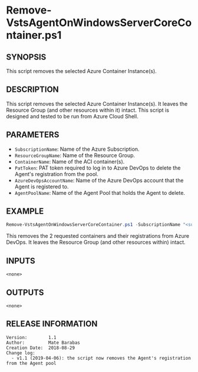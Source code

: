 # Remove-VstsAgentOnWindowsServerCoreContainer.ps1

## SYNOPSIS

This script removes the selected Azure Container Instance(s).

## DESCRIPTION

This script removes the selected Azure Container Instance(s). It leaves the Resource Group (and other resources within it) intact. This script is designed and tested to be run from Azure Cloud Shell.

## PARAMETERS

- `SubscriptionName`: Name of the Azure Subscription.
- `ResourceGroupName`: Name of the Resource Group.
- `ContainerName`: Name of the ACI container(s).
- `PatToken`: PAT token required to log in to Azure DevOps to delete the Agent's registration from the pool.
- `AzureDevOpsAccountName`: Name of the Azure DevOps account that the Agent is registered to.
- `AgentPoolName`: Name of the Agent Pool that holds the Agent to delete.

## EXAMPLE

```powershell
Remove-VstsAgentOnWindowsServerCoreContainer.ps1 -SubscriptionName "<subscription name>" -ResourceGroupName "<resource group name>" -ContainerName "<container 1 name>", "<container 2 name>" -PatToken "<pat token to log in>" -AzureDevOpsAccountName "<ADOS account name>" -AgentPoolName "<name of the Agent Pool>"
```

This removes the 2 requested containers and their registrations from Azure DevOps. It leaves the Resource Group (and other resources within) intact.

## INPUTS

    <none>

## OUTPUTS

    <none>

## RELEASE INFORMATION

    Version:        1.1
    Author:         Mate Barabas
    Creation Date:  2018-08-29
    Change log:
      - v1.1 (2019-04-06): the script now removes the Agent's registration from the Agent pool